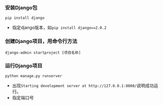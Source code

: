 ### 安装Django包
`pip install django`

* 指定django版本，如`pip install django==2.0.2`

### 创建Django项目，用命令行方法
`django-admin startproject [项目名称]`

### 运行Django项目
`python manage.py runserver`

* 出现`Starting development server at http://127.0.0.1:8000/`说明成功运行。
* 指定端口号
